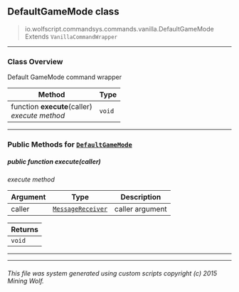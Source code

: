 ## DefaultGameMode __class__

>io.wolfscript.commandsys.commands.vanilla.DefaultGameMode
>Extends `VanillaCommandWrapper`

---

### Class Overview

Default GameMode command wrapper

Method | Type   
--- | :--- 
 function __execute__(caller) <br> _execute method_ | `void`



---


### Public Methods for [`DefaultGameMode`](DefaultGameMode.md)

##### <a id='execute'></a>public  function __execute__(caller)

_execute method_

Argument | Type | Description  
--- | --- | --- 
caller | [`MessageReceiver`](..\..\..\chat\MessageReceiver.md) | caller argument

Returns | 
--- | 
`void` |


---
---


###### This file was system generated using custom scripts copyright (c) 2015 Mining Wolf.
	

